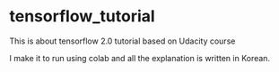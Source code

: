 # tensorflow_tutorial
This is about tensorflow 2.0 tutorial based on Udacity course 

I make it to run using colab and all the explanation is written in Korean. 
